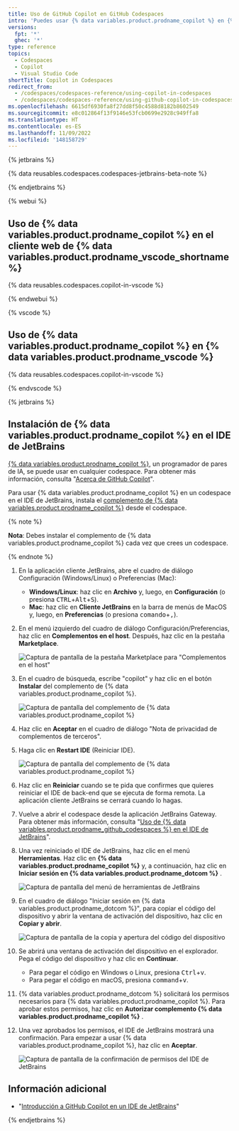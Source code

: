 ```yaml
---
title: Uso de GitHub Copilot en GitHub Codespaces
intro: 'Puedes usar {% data variables.product.prodname_copilot %} en {% data variables.product.prodname_github_codespaces %} si agregas la extensión.'
versions:
  fpt: '*'
  ghec: '*'
type: reference
topics:
  - Codespaces
  - Copilot
  - Visual Studio Code
shortTitle: Copilot in Codespaces
redirect_from:
  - /codespaces/codespaces-reference/using-copilot-in-codespaces
  - /codespaces/codespaces-reference/using-github-copilot-in-codespaces
ms.openlocfilehash: 6615df6930fa8f27dd8f50c4588d8182b8602549
ms.sourcegitcommit: e8c012864f13f9146e53fcb0699e2928c949ffa8
ms.translationtype: HT
ms.contentlocale: es-ES
ms.lasthandoff: 11/09/2022
ms.locfileid: '148158729'
---
```

{% jetbrains %}

{% data reusables.codespaces.codespaces-jetbrains-beta-note %}

{% endjetbrains %}

{% webui %}

## Uso de {% data variables.product.prodname_copilot %} en el cliente web de {% data variables.product.prodname_vscode_shortname %}

{% data reusables.codespaces.copilot-in-vscode %}

{% endwebui %}

{% vscode %}

## Uso de {% data variables.product.prodname_copilot %} en {% data variables.product.prodname_vscode %}

{% data reusables.codespaces.copilot-in-vscode %}

{% endvscode %}

{% jetbrains %}

## Instalación de {% data variables.product.prodname_copilot %} en el IDE de JetBrains

[{% data variables.product.prodname_copilot %}](https://copilot.github.com/), un programador de pares de IA, se puede usar en cualquier codespace. Para obtener más información, consulta "[Acerca de GitHub Copilot](/copilot/overview-of-github-copilot/about-github-copilot)".

Para usar {% data variables.product.prodname_copilot %} en un codespace en el IDE de JetBrains, instala el [complemento de {% data variables.product.prodname_copilot %}](https://plugins.jetbrains.com/plugin/17718-github-copilot) desde el codespace.

{% note %}

**Nota**: Debes instalar el complemento de {% data variables.product.prodname_copilot %} cada vez que crees un codespace.

{% endnote %}

1. En la aplicación cliente JetBrains, abre el cuadro de diálogo Configuración (Windows/Linux) o Preferencias (Mac):

   - **Windows/Linux**: haz clic en **Archivo** y, luego, en **Configuración** (o presiona <kbd>CTRL</kbd>+<kbd>Alt</kbd>+<kbd>S</kbd>).
   - **Mac**: haz clic en **Cliente JetBrains** en la barra de menús de MacOS y, luego, en **Preferencias** (o presiona <kbd>comando</kbd>+<kbd>,</kbd>).

1. En el menú izquierdo del cuadro de diálogo Configuración/Preferencias, haz clic en **Complementos en el host**. Después, haz clic en la pestaña **Marketplace**.

   ![Captura de pantalla de la pestaña Marketplace para "Complementos en el host"](/assets/images/help/codespaces/jetbrains-preferences-plugins.png)

1. En el cuadro de búsqueda, escribe "copilot" y haz clic en el botón **Instalar** del complemento de {% data variables.product.prodname_copilot %}.

   ![Captura de pantalla del complemento de {% data variables.product.prodname_copilot %}](/assets/images/help/codespaces/jetbrains-copilot-plugin.png)

1. Haz clic en **Aceptar** en el cuadro de diálogo "Nota de privacidad de complementos de terceros".
1. Haga clic en **Restart IDE** (Reiniciar IDE).

   ![Captura de pantalla del complemento de {% data variables.product.prodname_copilot %}](/assets/images/help/codespaces/jetbrains-copilot-restart.png)
 
1. Haz clic en **Reiniciar** cuando se te pida que confirmes que quieres reiniciar el IDE de back-end que se ejecuta de forma remota. La aplicación cliente JetBrains se cerrará cuando lo hagas.
1. Vuelve a abrir el codespace desde la aplicación JetBrains Gateway. Para obtener más información, consulta "[Uso de {% data variables.product.prodname_github_codespaces %} en el IDE de JetBrains](/codespaces/developing-in-codespaces/using-github-codespaces-in-your-jetbrains-ide#opening-a-codespace-in-your-jetbrains-ide)".
1. Una vez reiniciado el IDE de JetBrains, haz clic en el menú **Herramientas**. Haz clic en **{% data variables.product.prodname_copilot %}** y, a continuación, haz clic en **Iniciar sesión en {% data variables.product.prodname_dotcom %}** . 

    ![Captura de pantalla del menú de herramientas de JetBrains](/assets/images/help/codespaces/jetbrains-tools-menu.png)

1. En el cuadro de diálogo "Iniciar sesión en {% data variables.product.prodname_dotcom %}", para copiar el código del dispositivo y abrir la ventana de activación del dispositivo, haz clic en **Copiar y abrir**.

    ![Captura de pantalla de la copia y apertura del código del dispositivo](/assets/images/help/copilot/device-code-copy-and-open.png)

1. Se abrirá una ventana de activación del dispositivo en el explorador. Pega el código del dispositivo y haz clic en **Continuar**.

   - Para pegar el código en Windows o Linux, presiona <kbd>Ctrl</kbd>+<kbd>v</kbd>.
   - Para pegar el código en macOS, presiona <kbd>command</kbd>+<kbd>v</kbd>.
1. {% data variables.product.prodname_dotcom %} solicitará los permisos necesarios para {% data variables.product.prodname_copilot %}. Para aprobar estos permisos, haz clic en **Autorizar complemento {% data variables.product.prodname_copilot %}** .
1. Una vez aprobados los permisos, el IDE de JetBrains mostrará una confirmación. Para empezar a usar {% data variables.product.prodname_copilot %}, haz clic en **Aceptar**.

   ![Captura de pantalla de la confirmación de permisos del IDE de JetBrains](/assets/images/help/copilot/jetbrains-ide-confirmation.png)

## Información adicional

- "[Introducción a GitHub Copilot en un IDE de JetBrains](/copilot/getting-started-with-github-copilot/getting-started-with-github-copilot-in-a-jetbrains-ide)"

{% endjetbrains %}
